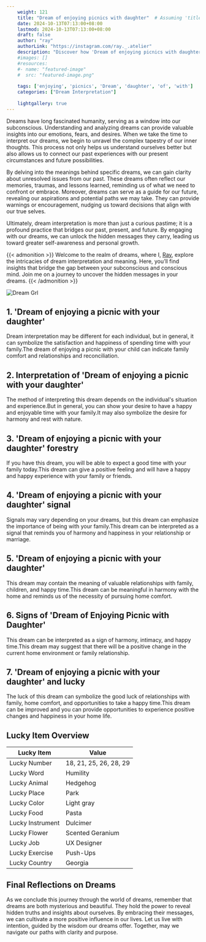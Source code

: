```yaml
---
    weight: 121
    title: "Dream of enjoying picnics with daughter"  # Assuming 'title' column exists
    date: 2024-10-13T07:13:00+08:00
    lastmod: 2024-10-13T07:13:00+08:00
    draft: false
    author: "ray"
    authorLink: "https://instagram.com/ray._.atelier"
    description: "Discover how 'Dream of enjoying picnics with daughter' can interpret your future and uncover its significant meanings in your life."
    #images: []
    #resources:
    #- name: "featured-image"
    #  src: "featured-image.png"
    
    tags: ['enjoying', 'picnics', 'Dream', 'daughter', 'of', 'with']
    categories: ["Dream Interpretation"]
    
    lightgallery: true
---
```

    
Dreams have long fascinated humanity, serving as a window into our subconscious. Understanding and analyzing dreams can provide valuable insights into our emotions, fears, and desires. When we take the time to interpret our dreams, we begin to unravel the complex tapestry of our inner thoughts. This process not only helps us understand ourselves better but also allows us to connect our past experiences with our present circumstances and future possibilities.

By delving into the meanings behind specific dreams, we can gain clarity about unresolved issues from our past. These dreams often reflect our memories, traumas, and lessons learned, reminding us of what we need to confront or embrace. Moreover, dreams can serve as a guide for our future, revealing our aspirations and potential paths we may take. They can provide warnings or encouragement, nudging us toward decisions that align with our true selves.

Ultimately, dream interpretation is more than just a curious pastime; it is a profound practice that bridges our past, present, and future. By engaging with our dreams, we can unlock the hidden messages they carry, leading us toward greater self-awareness and personal growth.

{{< admonition >}}
Welcome to the realm of dreams, where I, [Ray](https://instagram.com/ray._.atelier), explore the intricacies of dream interpretation and meaning. Here, you’ll find insights that bridge the gap between your subconscious and conscious mind. Join me on a journey to uncover the hidden messages in your dreams.
{{< /admonition >}}

![Dream Grl](https://cdn.pixabay.com/photo/2017/11/02/03/35/gothic-2910057_1280.jpg "Dream Grl")

## 1. 'Dream of enjoying a picnic with your daughter'
Dream interpretation may be different for each individual, but in general, it can symbolize the satisfaction and happiness of spending time with your family.The dream of enjoying a picnic with your child can indicate family comfort and relationships and reconciliation.

## 2. Interpretation of 'Dream of enjoying a picnic with your daughter'
The method of interpreting this dream depends on the individual's situation and experience.But in general, you can show your desire to have a happy and enjoyable time with your family.It may also symbolize the desire for harmony and rest with nature.

## 3. 'Dream of enjoying a picnic with your daughter' forestry
If you have this dream, you will be able to expect a good time with your family today.This dream can give a positive feeling and will have a happy and happy experience with your family or friends.

## 4. 'Dream of enjoying a picnic with your daughter' signal
Signals may vary depending on your dreams, but this dream can emphasize the importance of being with your family.This dream can be interpreted as a signal that reminds you of harmony and happiness in your relationship or marriage.

## 5. 'Dream of enjoying a picnic with your daughter'
This dream may contain the meaning of valuable relationships with family, children, and happy time.This dream can be meaningful in harmony with the home and reminds us of the necessity of pursuing home comfort.

## 6. Signs of 'Dream of Enjoying Picnic with Daughter'
This dream can be interpreted as a sign of harmony, intimacy, and happy time.This dream may suggest that there will be a positive change in the current home environment or family relationship.

## 7. 'Dream of enjoying a picnic with your daughter' and lucky
The luck of this dream can symbolize the good luck of relationships with family, home comfort, and opportunities to take a happy time.This dream can be improved and you can provide opportunities to experience positive changes and happiness in your home life.

## Lucky Item Overview
| Lucky Item          | Value              |
|---------------|--------------------|
| Lucky Number        | 18, 21, 25, 26, 28, 29  |
| Lucky Word          | Humility |
| Lucky Animal        | Hedgehog |
| Lucky Place         | Park     |
| Lucky Color         | Light gray     |
| Lucky Food          | Pasta      |
| Lucky Instrument    | Dulcimer |
| Lucky Flower        | Scented Geranium    |
| Lucky Job           | UX Designer       |
| Lucky Exercise      | Push-Ups  |
| Lucky Country       | Georgia    |


##  Final Reflections on Dreams

As we conclude this journey through the world of dreams, remember that dreams are both mysterious and beautiful. They hold the power to reveal hidden truths and insights about ourselves. By embracing their messages, we can cultivate a more positive influence in our lives. Let us live with intention, guided by the wisdom our dreams offer. Together, may we navigate our paths with clarity and purpose.
